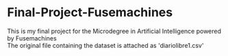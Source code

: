 # Final-Project-Fusemachines
This is my final project for the Microdegree in Artificial Intelligence powered by Fusemachines \
The original file containing the dataset is attached as 'diariolibre1.csv'
